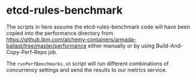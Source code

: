 # etcd-rules-benchmark
The scripts in here assume the etcd-rules-benchmark code will have been copied into the performance directory from https://github.ibm.com/alchemy-containers/armada-ballast/tree/master/performance either manually or by using Build-And-Copy-Perf-Repo job.

The `runPerfBenchmarks.sh` script will run different combinations of concurrency settings and send the results to our metrics service.